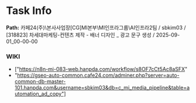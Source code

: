 # Task Info

**Path:** 카페24(주)\본사사업장\[CG]MI본부\MI인프라그룹\AI인프라2팀 / sbkim03 / [318823] 차세대마케팅-컨텐츠 제작 - 배너 디자인 _ 광고 문구 생성 / 2025-09-01_00-00-00

### WIKI
- ["https://n8n-mi-083-web.hanpda.com/workflow/s8OF7cCt5Ac8aSFX"
- "https://gseo-auto-common.cafe24.com/adminer.php?server=auto-common-db-master-101.hanpda.com&username=sbkim03&db=c_mi_media_pipeline&table=automation_ad_copy"]

